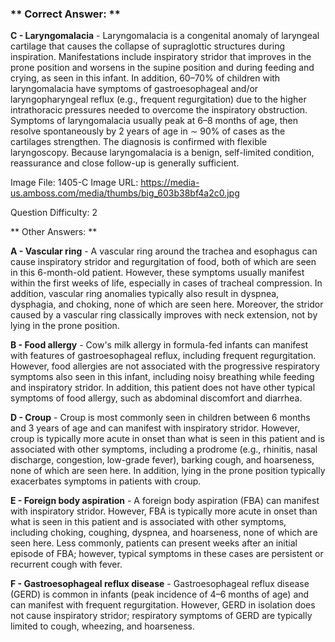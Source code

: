 ### ** Correct Answer: **

**C - Laryngomalacia** - Laryngomalacia is a congenital anomaly of laryngeal cartilage that causes the collapse of supraglottic structures during inspiration. Manifestations include inspiratory stridor that improves in the prone position and worsens in the supine position and during feeding and crying, as seen in this infant. In addition, 60–70% of children with laryngomalacia have symptoms of gastroesophageal and/or laryngopharyngeal reflux (e.g., frequent regurgitation) due to the higher intrathoracic pressures needed to overcome the inspiratory obstruction. Symptoms of laryngomalacia usually peak at 6–8 months of age, then resolve spontaneously by 2 years of age in ∼ 90% of cases as the cartilages strengthen. The diagnosis is confirmed with flexible laryngoscopy. Because laryngomalacia is a benign, self-limited condition, reassurance and close follow-up is generally sufficient.

Image File: 1405-C
Image URL: https://media-us.amboss.com/media/thumbs/big_603b38bf4a2c0.jpg

Question Difficulty: 2

** Other Answers: **

**A - Vascular ring** - A vascular ring around the trachea and esophagus can cause inspiratory stridor and regurgitation of food, both of which are seen in this 6-month-old patient. However, these symptoms usually manifest within the first weeks of life, especially in cases of tracheal compression. In addition, vascular ring anomalies typically also result in dyspnea, dysphagia, and choking, none of which are seen here. Moreover, the stridor caused by a vascular ring classically improves with neck extension, not by lying in the prone position.

**B - Food allergy** - Cow's milk allergy in formula-fed infants can manifest with features of gastroesophageal reflux, including frequent regurgitation. However, food allergies are not associated with the progressive respiratory symptoms also seen in this infant, including noisy breathing while feeding and inspiratory stridor. In addition, this patient does not have other typical symptoms of food allergy, such as abdominal discomfort and diarrhea.

**D - Croup** - Croup is most commonly seen in children between 6 months and 3 years of age and can manifest with inspiratory stridor. However, croup is typically more acute in onset than what is seen in this patient and is associated with other symptoms, including a prodrome (e.g., rhinitis, nasal discharge, congestion, low-grade fever), barking cough, and hoarseness, none of which are seen here. In addition, lying in the prone position typically exacerbates symptoms in patients with croup.

**E - Foreign body aspiration** - A foreign body aspiration (FBA) can manifest with inspiratory stridor. However, FBA is typically more acute in onset than what is seen in this patient and is associated with other symptoms, including choking, coughing, dyspnea, and hoarseness, none of which are seen here. Less commonly, patients can present weeks after an initial episode of FBA; however, typical symptoms in these cases are persistent or recurrent cough with fever.

**F - Gastroesophageal reflux disease** - Gastroesophageal reflux disease (GERD) is common in infants (peak incidence of 4–6 months of age) and can manifest with frequent regurgitation. However, GERD in isolation does not cause inspiratory stridor; respiratory symptoms of GERD are typically limited to cough, wheezing, and hoarseness.

